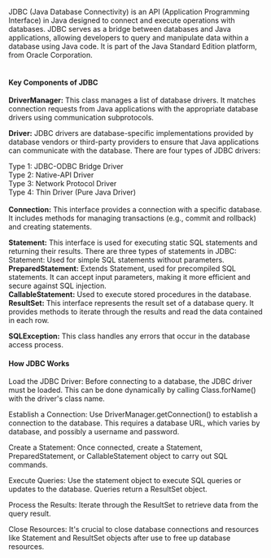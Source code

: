 JDBC (Java Database Connectivity) is an API (Application Programming Interface) in Java designed to connect and execute operations with databases. JDBC serves as a bridge between databases and Java applications, allowing developers to query and manipulate data within a database using Java code. It is part of the Java Standard Edition platform, from Oracle Corporation.<br><br>

<h4>Key Components of JDBC</h4>
<b>DriverManager:</b> This class manages a list of database drivers. It matches connection requests from Java applications with the appropriate database drivers using communication subprotocols.<br>

<b>Driver:</b> JDBC drivers are database-specific implementations provided by database vendors or third-party providers to ensure that Java applications can communicate with the database. There are four types of JDBC drivers:

Type 1: JDBC-ODBC Bridge Driver<br>
Type 2: Native-API Driver<br>
Type 3: Network Protocol Driver<br>
Type 4: Thin Driver (Pure Java Driver)<br><br>
<b>Connection:</b> This interface provides a connection with a specific database. It includes methods for managing transactions (e.g., commit and rollback) and creating statements.<br>

<b>Statement:</b> This interface is used for executing static SQL statements and returning their results. There are three types of statements in JDBC:
Statement: Used for simple SQL statements without parameters.<br>
<b>PreparedStatement:</b> Extends Statement, used for precompiled SQL statements. It can accept input parameters, making it more efficient and secure against SQL injection.<br>
<b>CallableStatement:</b> Used to execute stored procedures in the database.<br>
<b>ResultSet:</b> This interface represents the result set of a database query. It provides methods to iterate through the results and read the data contained in each row.<br>

<b>SQLException:</b> This class handles any errors that occur in the database access process.<br>

<h4>How JDBC Works</h4>
Load the JDBC Driver: Before connecting to a database, the JDBC driver must be loaded. This can be done dynamically by calling Class.forName() with the driver's class name.<br>

Establish a Connection: Use DriverManager.getConnection() to establish a connection to the database. This requires a database URL, which varies by database, and possibly a username and password.<br>

Create a Statement: Once connected, create a Statement, PreparedStatement, or CallableStatement object to carry out SQL commands.<br>

Execute Queries: Use the statement object to execute SQL queries or updates to the database. Queries return a ResultSet object.<br>

Process the Results: Iterate through the ResultSet to retrieve data from the query result.<br>

Close Resources: It's crucial to close database connections and resources like Statement and ResultSet objects after use to free up database resources.<br>
